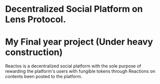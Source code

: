 # Decentralized Social Platform on Lens Protocol.
# My Final year project (Under heavy construction)

Reactos is a decentralized social platform with the sole purpose of rewarding the platform's users with fungible tokens through Reactions on contents been posted to the platform.
